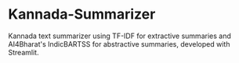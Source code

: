 # Kannada-Summarizer
 Kannada text summarizer using TF-IDF for extractive summaries and AI4Bharat's IndicBARTSS for abstractive summaries, developed with Streamlit.
